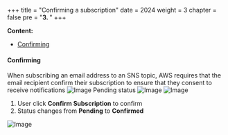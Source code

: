 +++
title = "Confirming a subscription"
date = 2024
weight = 3
chapter = false
pre = "<b>3. </b>"
+++

**Content:**

-   [Confirming](#confirming)

#### Confirming

When subscribing an email address to an SNS topic, AWS requires that the email recipient confirm their subscription to ensure that they consent to receive notifications
![Image](/images/1-account-setup/pending.png)
Pending status
![Image](/images/1-account-setup/confirm.png)
![Image](/images/1-account-setup/success-confirm.png)

1. User click **Confirm Subscription** to confirm
2. Status changes from **Pending** to **Confirmed**

![Image](/images/1-account-setup/success-pending.png)
